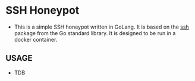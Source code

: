 # SSH Honeypot

- This is a simple SSH honeypot written in GoLang. It is based on the [ssh](https://godoc.org/golang.org/x/crypto/ssh) package from the Go standard library. It is designed to be run in a docker container.

## USAGE

- TDB
